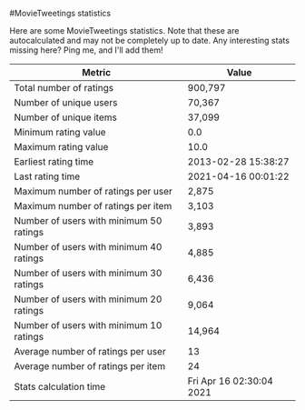 #MovieTweetings statistics

Here are some MovieTweetings statistics. Note that these are autocalculated and may not be completely up to date. Any interesting stats missing here? Ping me, and I'll add them!

Metric | Value
--- | ---
Total number of ratings                 | 900,797
Number of unique users                  | 70,367
Number of unique items                  | 37,099
Minimum rating value                    | 0.0
Maximum rating value                    | 10.0
Earliest rating time                    | 2013-02-28 15:38:27
Last rating time                        | 2021-04-16 00:01:22
Maximum number of ratings per user      | 2,875
Maximum number of ratings per item      | 3,103
Number of users with minimum 50 ratings | 3,893
Number of users with minimum 40 ratings | 4,885
Number of users with minimum 30 ratings | 6,436
Number of users with minimum 20 ratings | 9,064
Number of users with minimum 10 ratings | 14,964
Average number of ratings per user      | 13
Average number of ratings per item      | 24
Stats calculation time                  | Fri Apr 16 02:30:04 2021

